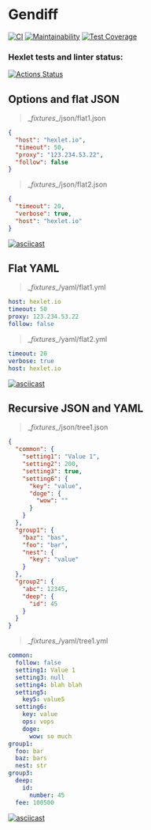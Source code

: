 # Gendiff

[![CI](https://github.com/f4hr/frontend-project-lvl2/actions/workflows/main.yml/badge.svg)](https://github.com/f4hr/frontend-project-lvl2/actions/workflows/main.yml)
[![Maintainability](https://api.codeclimate.com/v1/badges/bbe4f5c2bd08fc9e2ceb/maintainability)](https://codeclimate.com/github/f4hr/frontend-project-lvl2/maintainability)
[![Test Coverage](https://api.codeclimate.com/v1/badges/bbe4f5c2bd08fc9e2ceb/test_coverage)](https://codeclimate.com/github/f4hr/frontend-project-lvl2/test_coverage)

### Hexlet tests and linter status:
[![Actions Status](https://github.com/f4hr/frontend-project-lvl2/workflows/hexlet-check/badge.svg)](https://github.com/f4hr/frontend-project-lvl2/actions)

## Options and flat JSON

> \__fixtures__/json/flat1.json

```json
{
  "host": "hexlet.io",
  "timeout": 50,
  "proxy": "123.234.53.22",
  "follow": false
}
```

> \__fixtures__/json/flat2.json

```json
{
  "timeout": 20,
  "verbose": true,
  "host": "hexlet.io"
}
```
[![asciicast](https://asciinema.org/a/9pUWJtPxXaaNGnCmtECoDQuom.svg)](https://asciinema.org/a/9pUWJtPxXaaNGnCmtECoDQuom)

## Flat YAML

> \__fixtures__/yaml/flat1.yml

```yaml
host: hexlet.io
timeout: 50
proxy: 123.234.53.22
follow: false
```

> \__fixtures__/yaml/flat2.yml

```yaml
timeout: 20
verbose: true
host: hexlet.io
```
[![asciicast](https://asciinema.org/a/YuYSUpU8REhvkvSfWf4Ra0tzo.svg)](https://asciinema.org/a/YuYSUpU8REhvkvSfWf4Ra0tzo)

## Recursive JSON and YAML

> \__fixtures__/json/tree1.json

```json
{
  "common": {
    "setting1": "Value 1",
    "setting2": 200,
    "setting3": true,
    "setting6": {
      "key": "value",
      "doge": {
        "wow": ""
      }
    }
  },
  "group1": {
    "baz": "bas",
    "foo": "bar",
    "nest": {
      "key": "value"
    }
  },
  "group2": {
    "abc": 12345,
    "deep": {
      "id": 45
    }
  }
}
```

> \__fixtures__/yaml/tree1.yml

```yaml
common:
  follow: false
  setting1: Value 1
  setting3: null
  setting4: blah blah
  setting5:
    key5: value5
  setting6:
    key: value
    ops: vops
    doge:
      wow: so much
group1:
  foo: bar
  baz: bars
  nest: str
group3:
  deep:
    id:
      number: 45
  fee: 100500
```
[![asciicast](https://asciinema.org/a/s2mYpOKjrKrB4ZFAUBdG2FnrO.svg)](https://asciinema.org/a/s2mYpOKjrKrB4ZFAUBdG2FnrO)
